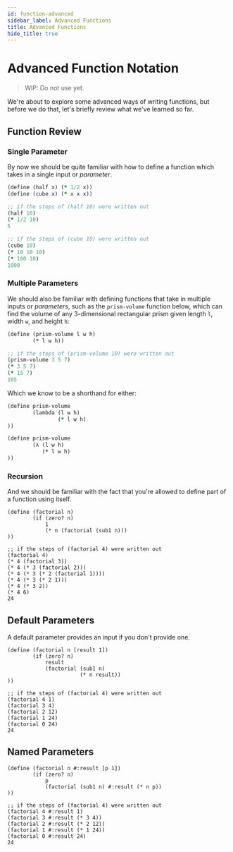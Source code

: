 ```yaml
---
id: function-advanced
sidebar_label: Advanced Functions
title: Advanced Functions
hide_title: true
---
```


# Advanced Function Notation

> WIP: Do not use yet.

We're about to explore some advanced ways of writing functions, but before we do
that, let's briefly review what we've learned so far.

## Function Review

### Single Parameter

By now we should be quite familiar with how to define a function which takes in
a single input or _parameter_.

``` clojure
(define (half x) (* 1/2 x))
(define (cube x) (* x x x))

;; if the steps of (half 10) were written out
(half 10)
(* 1/2 10)
5

;; if the steps of (cube 10) were written out
(cube 10)
(* 10 10 10)
(* 100 10)
1000

```

### Multiple Parameters

We should also be familiar with defining functions that take in multiple inputs
or _parameters_, such as the `prism-volume` function below, which can find the
volume of any 3-dimensional rectangular prism given length `l`, width `w`, and
height `h`:

``` clojure
(define (prism-volume l w h)
        (* l w h))

;; if the steps of (prism-volume 10) were written out
(prism-volume 3 5 7)
(* 3 5 7)
(* 15 7)
105
```

Which we know to be a shorthand for either:

``` clojure
(define prism-volume
        (lambda (l w h)
                (* l w h)
))

(define prism-volume
        (λ (l w h)
           (* l w h)
))
```

### Recursion

And we should be familiar with the fact that you're allowed to define part of a
function using itself.

``` racket
(define (factorial n)
        (if (zero? n)
            1
            (* n (factorial (sub1 n)))
))

;; if the steps of (factorial 4) were written out
(factorial 4)
(* 4 (factorial 3))
(* 4 (* 3 (factorial 2)))
(* 4 (* 3 (* 2 (factorial 1))))
(* 4 (* 3 (* 2 1)))
(* 4 (* 3 2))
(* 4 6)
24
```

## Default Parameters

A default parameter provides an input if you don't provide one.

``` racket
(define (factorial n [result 1])
        (if (zero? n)
            result
            (factorial (sub1 n) 
                       (* n result))
))

;; if the steps of (factorial 4) were written out
(factorial 4 1)
(factorial 3 4)
(factorial 2 12)
(factorial 1 24)
(factorial 0 24)
24
```

## Named Parameters

``` racket
(define (factorial n #:result [p 1])
        (if (zero? n)
            p
            (factorial (sub1 n) #:result (* n p))
))

;; if the steps of (factorial 4) were written out
(factorial 4 #:result 1)
(factorial 3 #:result (* 3 4))
(factorial 2 #:result (* 2 12))
(factorial 1 #:result (* 1 24))
(factorial 0 #:result 24)
24
```
